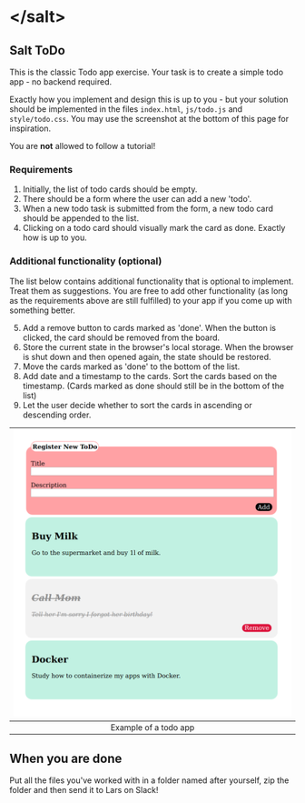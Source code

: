 # &lt;/salt&gt;

## Salt ToDo

This is the classic Todo app exercise. Your task is to create a simple todo app - no backend required.

Exactly how you implement and design this is up to you - but your solution should be implemented in the files `index.html`, `js/todo.js` and `style/todo.css`. You may use the screenshot at the bottom of this page for inspiration.

You are **not** allowed to follow a tutorial!

### Requirements
1. Initially, the list of todo cards should be empty.
2. There should be a form where the user can add a new 'todo'.
3. When a new todo task is submitted from the form, a new todo card should be appended to the list.
4. Clicking on a todo card should visually mark the card as done. Exactly how is up to you.

### Additional functionality (optional) 
The list below contains additional functionality that is optional to implement. Treat them as suggestions. 
You are free to add other functionality (as long as the requirements above are still fulfilled) to your app if you come up with something better.

5. Add a remove button to cards marked as 'done'. When the button is clicked, the card should be removed from the board.
6. Store the current state in the browser's local storage. When the browser is shut down and then opened again, the state should be restored.
7. Move the cards marked as 'done' to the bottom of the list.
8. Add date and a timestamp to the cards. Sort the cards based on the timestamp. (Cards marked as done should still be in the bottom of the list)
9. Let the user decide whether to sort the cards in ascending or descending order.

| ![Todo](todo.png) |
|:---:|
| Example of a todo app |

## When you are done
Put all the files you've worked with in a folder named after yourself, zip the folder and then send it to Lars on Slack!
